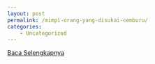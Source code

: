 ```yaml
---
layout: post
permalink: /mimpi-orang-yang-disukai-cemburu/
categories:
    - Uncategorized
---
```


[Baca Selengkapnya](/01)